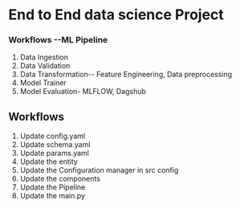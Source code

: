 # End to End data science Project

### Workflows --ML Pipeline

1. Data Ingestion
2. Data Validation
3. Data Transformation-- Feature Engineering, Data preprocessing
4. Model Trainer
5. Model Evaluation- MLFLOW, Dagshub

## Workflows 
1. Update config.yaml
2. Update schema.yaml
3. Update params.yaml
4. Update the entity
5. Update the Configuration manager in src config
6. Update the components
7. Update the Pipeline
8. Update the main.py